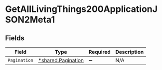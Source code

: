 # GetAllLivingThings200ApplicationJSON2Meta1


## Fields

| Field                                                   | Type                                                    | Required                                                | Description                                             |
| ------------------------------------------------------- | ------------------------------------------------------- | ------------------------------------------------------- | ------------------------------------------------------- |
| `Pagination`                                            | [*shared.Pagination](../../models/shared/pagination.md) | :heavy_minus_sign:                                      | N/A                                                     |